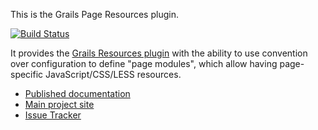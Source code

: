 This is the Grails Page Resources plugin.

[![Build Status](https://travis-ci.org/commercehub-oss/grails-page-resources.png)](https://travis-ci.org/commercehub-oss/grails-page-resources)

It provides the [Grails Resources plugin][resources] with the ability to use convention over configuration to define "page modules",
which allow having page-specific JavaScript/CSS/LESS resources.

*    [Published documentation](http://commercehub-oss.github.io/grails-page-resources/docs)
*    [Main project site](https://github.com/commercehub-oss/grails-page-resources)
*    [Issue Tracker](https://github.com/commercehub-oss/grails-page-resources/issues)

[resources]: http://grails.org/plugin/resources
